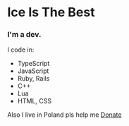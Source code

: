 # Ice Is The Best
### I'm a dev.
I code in: 
- TypeScript
- JavaScript
- Ruby, Rails
- C++
- Lua
- HTML, CSS

Also
I live in Poland pls help me
[Donate](https://paypal.me/carordev)
